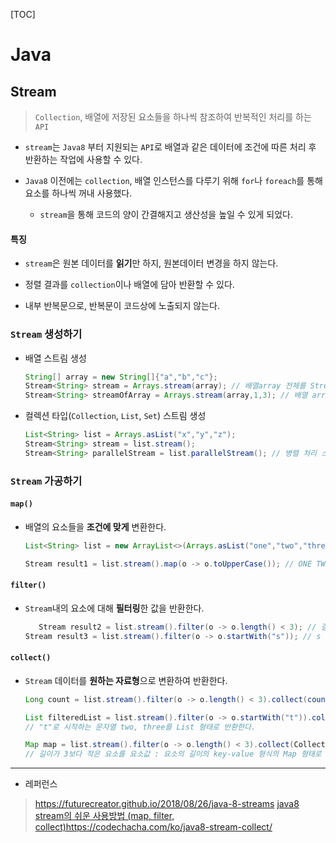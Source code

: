 [TOC]

# Java

## Stream

> `Collection`, 배열에 저장된 요소들을 하나씩 참조하여 반복적인 처리를 하는 `API`

- `stream`는 `Java8` 부터 지원되는 `API`로 배열과 같은 데이터에 조건에 따른 처리 후 반환하는 작업에 사용할 수 있다.

- `Java8` 이전에는 `collection`, 배열 인스턴스를 다루기 위해 `for`나 `foreach`를 통해 요소를 하나씩 꺼내 사용했다. 
  
  - `stream`을 통해 코드의 양이 간결해지고 생산성을 높일 수 있게 되었다.

#### 특징

- `stream`은 원본 데이터를 **읽기**만 하지, 원본데이터 변경을 하지 않는다.

- 정렬 결과를 `collection`이나 배열에 담아 반환할 수 있다.

- 내부 반복문으로, 반복문이 코드상에 노출되지 않는다.

### `Stream` 생성하기

- 배열 스트림 생성
  
  ```java
  String[] array = new String[]{"a","b","c"};
  Stream<String> stream = Arrays.stream(array); // 배열array 전체를 Stream으로 생성
  Stream<String> streamOfArray = Arrays.stream(array,1,3); // 배열 array의 부분을 Stream으로 생성
  ```

- 컬렉션 타입(`Collection`, `List`, `Set`) 스트림 생성
  
  ```java
  List<String> list = Arrays.asList("x","y","z");
  Stream<String> stream = list.stream();
  Stream<String> parallelStream = list.parallelStream(); // 병렬 처리 스트림
  ```

### `Stream` 가공하기

#### `map()`

- 배열의 요소들을 **조건에 맞게** 변환한다.
  
  ```java
  List<String> list = new ArrayList<>(Arrays.asList("one","two","three"));
  
  Stream result1 = list.stream().map(o -> o.toUpperCase()); // ONE TWO THREE 로 반환
  ```

#### `filter()`

- `Stream`내의 요소에 대해 **필터링**한 값을 반환한다.
  
  ```java
     Stream result2 = list.stream().filter(o -> o.length() < 3); // 길이가 3보다 작은 one, two 반환
  Stream result3 = list.stream().filter(o -> o.startWith("s")); // s 로 시작하는 문자열 반환 
  ```

#### `collect()`

- `Stream` 데이터를 **원하는 자료형**으로 변환하여 반환한다.
  
  ```java
  Long count = list.stream().filter(o -> o.length() < 3).collect(counting());   // 길이가 3보다 작은 문자열은 2개이므로 2 반환
  
  List filteredList = list.stream().filter(o -> o.startWith("t")).collect(Collectors.toList()); 
  // "t"로 시작하는 문자열 two, three를 List 형태로 반환한다.
  
  Map map = list.stream().filter(o -> o.length() < 3).collect(Collectors.toMap(a -> a, a -> a.length()); 
  // 길이가 3보다 작은 요소를 요소값 : 요소의 길이의 key-value 형식의 Map 형태로 반환한다.
  ```

---

- 레퍼런스

> https://futurecreator.github.io/2018/08/26/java-8-streams
> [java8 stream의 쉬운 사용방법 (map, filter, collect)](https://www.appletong.com/entry/java8-stream-%EC%82%AC%EC%9A%A9%EB%B0%A9%EB%B2%95-map-filter-collect)https://codechacha.com/ko/java8-stream-collect/

